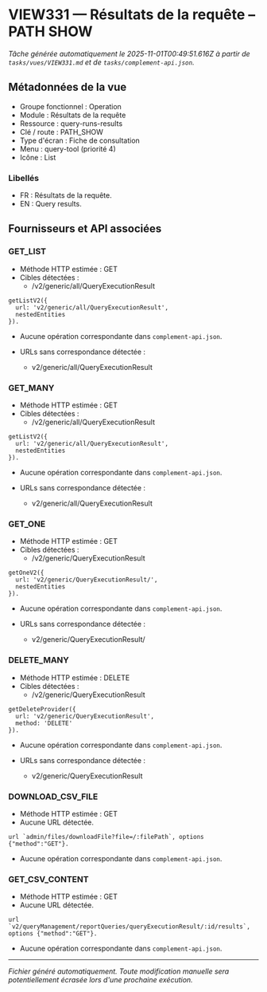# VIEW331 — Résultats de la requête – PATH SHOW

_Tâche générée automatiquement le 2025-11-01T00:49:51.616Z à partir de `tasks/vues/VIEW331.md` et de `tasks/complement-api.json`._

## Métadonnées de la vue

- Groupe fonctionnel : Operation
- Module : Résultats de la requête
- Ressource : query-runs-results
- Clé / route : PATH_SHOW
- Type d'écran : Fiche de consultation
- Menu : query-tool (priorité 4)
- Icône : List

### Libellés
- FR : Résultats de la requête.
- EN : Query results.

## Fournisseurs et API associées

### GET_LIST

- Méthode HTTP estimée : GET
- Cibles détectées :
  - /v2/generic/all/QueryExecutionResult

```text
getListV2({
  url: 'v2/generic/all/QueryExecutionResult',
  nestedEntities
}).
```

- Aucune opération correspondante dans `complement-api.json`.

- URLs sans correspondance détectée :
  - v2/generic/all/QueryExecutionResult

### GET_MANY

- Méthode HTTP estimée : GET
- Cibles détectées :
  - /v2/generic/all/QueryExecutionResult

```text
getListV2({
  url: 'v2/generic/all/QueryExecutionResult',
  nestedEntities
}).
```

- Aucune opération correspondante dans `complement-api.json`.

- URLs sans correspondance détectée :
  - v2/generic/all/QueryExecutionResult

### GET_ONE

- Méthode HTTP estimée : GET
- Cibles détectées :
  - /v2/generic/QueryExecutionResult

```text
getOneV2({
  url: 'v2/generic/QueryExecutionResult/',
  nestedEntities
}).
```

- Aucune opération correspondante dans `complement-api.json`.

- URLs sans correspondance détectée :
  - v2/generic/QueryExecutionResult/

### DELETE_MANY

- Méthode HTTP estimée : DELETE
- Cibles détectées :
  - /v2/generic/QueryExecutionResult

```text
getDeleteProvider({
  url: 'v2/generic/QueryExecutionResult',
  method: 'DELETE'
}).
```

- Aucune opération correspondante dans `complement-api.json`.

- URLs sans correspondance détectée :
  - v2/generic/QueryExecutionResult

### DOWNLOAD_CSV_FILE

- Méthode HTTP estimée : GET
- Aucune URL détectée.

```text
url `admin/files/downloadFile?file=/:filePath`, options {"method":"GET"}.
```

- Aucune opération correspondante dans `complement-api.json`.

### GET_CSV_CONTENT

- Méthode HTTP estimée : GET
- Aucune URL détectée.

```text
url `v2/queryManagement/reportQueries/queryExecutionResult/:id/results`, options {"method":"GET"}.
```

- Aucune opération correspondante dans `complement-api.json`.

---

_Fichier généré automatiquement. Toute modification manuelle sera potentiellement écrasée lors d'une prochaine exécution._
